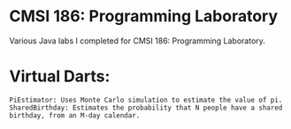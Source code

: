 # CMSI 186: Programming Laboratory

Various Java labs I completed for CMSI 186: Programming Laboratory.

# Virtual Darts:
    PiEstimator: Uses Monte Carlo simulation to estimate the value of pi.
    SharedBirthday: Estimates the probability that N people have a shared birthday, from an M-day calendar.
